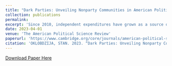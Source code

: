 ```yaml
---
title: "Dark Parties: Unveiling Nonparty Communities in American Political Campaigns."
collection: publications
permalink: 
excerpt: 'Since 2010, independent expenditures have grown as a source of spending in American elections. A large and growing portion comes from “dark money” groups—political nonprofits whose terms of incorporation allow them to partially obscure their sources of income. I develop a new dataset of about 2,350,000 tax documents released by the IRS and use it to test a new theory of political spending. I posit that pathways for anonymous giving allowed interest groups to form new networks and create new pathways for money into candidate races apart from established political parties. Akin to networked party organizations discovered by other scholars, these dark money networks channel money from central hubs to peripheral electioneering groups. I further show that accounting for these dark money networks makes previously peripheral nodes more important to the larger network and diminishes the primacy of party affiliated organizations in funneling money into candidate races.'
date: 2023-04-01
venue: 'The American Political Science Review'
paperurl: 'https://www.cambridge.org/core/journals/american-political-science-review/article/dark-parties-unveiling-nonparty-communities-in-american-political-campaigns/9576CD955EE490DD6555439FC1E34E71'
citation: 'OKLOBDZIJA, STAN. 2023. “Dark Parties: Unveiling Nonparty Communities in American Political Campaigns.” American Political Science Review: 1–22. doi: 10.1017/S0003055423000187.'
---
```

[Download Paper Here](https://github.com/StanOkl/StanOkl.github.io/blob/master/files/campaigns_es.pdf)
